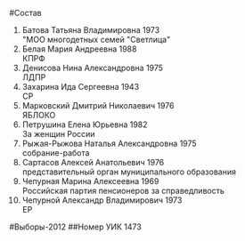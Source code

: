 #Состав
1. Батова Татьяна Владимировна 1973   
    "МОО многодетных семей "Светлица"
2. Белая Мария Андреевна 1988   
    КПРФ
3. Денисова Нина Александровна 1975   
    ЛДПР
4. Захарина Ида Сергеевна 1943   
    СР
5. Марковский Дмитрий Николаевич 1976   
    ЯБЛОКО
6. Петрушина Елена Юрьевна 1982   
    За женщин России
7. Рыжая-Рыжова Наталья Александровна 1975   
    собрание-работа
8. Сартасов Алексей Анатольевич 1976   
    представительный орган муниципального образования
9. Чепурная Марина Алексеевна 1969   
    Российская партия пенсионеров за справедливость
10. Чепурной Александр Владимирович 1973   
    ЕР

#Выборы-2012
##Номер УИК
1473